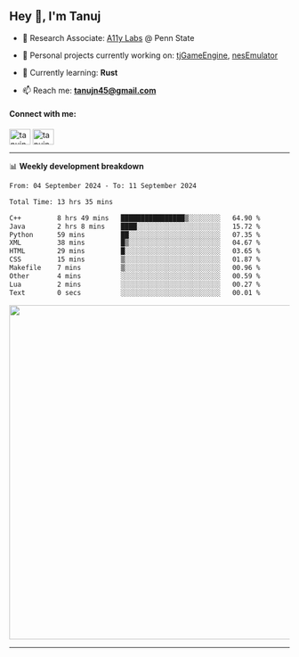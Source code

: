<h2>Hey 👋, I'm Tanuj</h2>

- 🔬 Research Associate: [A11y Labs](https://a11y.ist.psu.edu/) @ Penn State 

- 🔭 Personal projects currently working on: [tjGameEngine](https://github.com/tanujn45/tjGameEngine), [nesEmulator](https://github.com/tanujn45/nesEmulator)

- 🌱 Currently learning: **Rust**

- 📫 Reach me: **tanujn45@gmail.com**

<h4 align="left">Connect with me:</h4>
<p align="left">
<a href="https://twitter.com/tanujn45" target="blank"><img align="center" src="https://raw.githubusercontent.com/rahuldkjain/github-profile-readme-generator/master/src/images/icons/Social/twitter.svg" alt="tanujn45" height="28" width="38" /></a>
<a href="https://linkedin.com/in/tanujn45" target="blank"><img align="center" src="https://raw.githubusercontent.com/rahuldkjain/github-profile-readme-generator/master/src/images/icons/Social/linked-in-alt.svg" alt="tanujn45" height="28" width="38" /></a>
</p>

-------

📊 **Weekly development breakdown**
<!--START_SECTION:waka-->

```txt
From: 04 September 2024 - To: 11 September 2024

Total Time: 13 hrs 35 mins

C++         8 hrs 49 mins   ████████████████▒░░░░░░░░   64.90 %
Java        2 hrs 8 mins    ████░░░░░░░░░░░░░░░░░░░░░   15.72 %
Python      59 mins         ██░░░░░░░░░░░░░░░░░░░░░░░   07.35 %
XML         38 mins         █▒░░░░░░░░░░░░░░░░░░░░░░░   04.67 %
HTML        29 mins         █░░░░░░░░░░░░░░░░░░░░░░░░   03.65 %
CSS         15 mins         ▒░░░░░░░░░░░░░░░░░░░░░░░░   01.87 %
Makefile    7 mins          ▒░░░░░░░░░░░░░░░░░░░░░░░░   00.96 %
Other       4 mins          ░░░░░░░░░░░░░░░░░░░░░░░░░   00.59 %
Lua         2 mins          ░░░░░░░░░░░░░░░░░░░░░░░░░   00.27 %
Text        0 secs          ░░░░░░░░░░░░░░░░░░░░░░░░░   00.01 %
```

<!--END_SECTION:waka-->

<img src="https://wakatime.com/share/@018e9abd-1aa4-4aa6-9db7-5ca3b999e810/4650b67a-98aa-46b4-b598-3d8a2451f0df.svg" width="600"/>

-------
